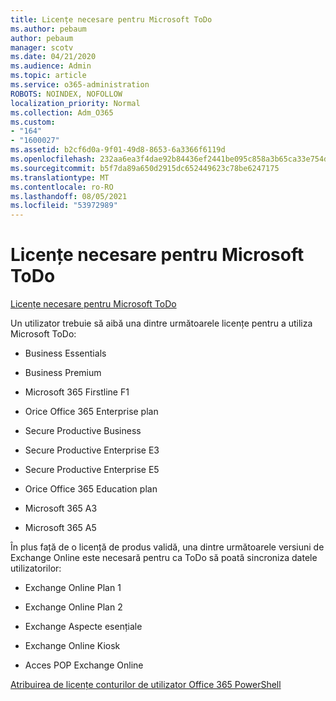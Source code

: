 ```yaml
---
title: Licențe necesare pentru Microsoft ToDo
ms.author: pebaum
author: pebaum
manager: scotv
ms.date: 04/21/2020
ms.audience: Admin
ms.topic: article
ms.service: o365-administration
ROBOTS: NOINDEX, NOFOLLOW
localization_priority: Normal
ms.collection: Adm_O365
ms.custom:
- "164"
- "1600027"
ms.assetid: b2cf6d0a-9f01-49d8-8653-6a3366f6119d
ms.openlocfilehash: 232aa6ea3f4dae92b84436ef2441be095c858a3b65ca33e754d802f39edc2097
ms.sourcegitcommit: b5f7da89a650d2915dc652449623c78be6247175
ms.translationtype: MT
ms.contentlocale: ro-RO
ms.lasthandoff: 08/05/2021
ms.locfileid: "53972989"
---
```

# <a name="required-licenses-for-microsoft-todo"></a>Licențe necesare pentru Microsoft ToDo

[Licențe necesare pentru Microsoft ToDo](https://support.office.com/article/381e9d1b-c500-49b5-973e-890fd86528d7.aspx)
  
Un utilizator trebuie să aibă una dintre următoarele licențe pentru a utiliza Microsoft ToDo:
  
- Business Essentials

- Business Premium

- Microsoft 365 Firstline F1

- Orice Office 365 Enterprise plan

- Secure Productive Business

- Secure Productive Enterprise E3

- Secure Productive Enterprise E5

- Orice Office 365 Education plan

- Microsoft 365 A3

- Microsoft 365 A5

În plus față de o licență de produs validă, una dintre următoarele versiuni de Exchange Online este necesară pentru ca ToDo să poată sincroniza datele utilizatorilor:
  
- Exchange Online Plan 1

- Exchange Online Plan 2

- Exchange Aspecte esențiale

- Exchange Online Kiosk

- Acces POP Exchange Online

[Atribuirea de licențe conturilor de utilizator Office 365 PowerShell](https://docs.microsoft.com/office365/enterprise/powershell/assign-licenses-to-user-accounts-with-office-365-powershell )
  